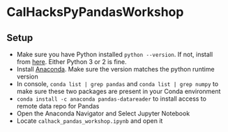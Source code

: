# CalHacksPyPandasWorkshop
## Setup
* Make sure you have Python installed `python --version`. If not, install from [here](https://www.python.org/downloads/). Either Python 3 or 2 is fine.
* Install [Anaconda](https://www.anaconda.com/download). Make sure the version matches the python runtime version
* In console, `conda list | grep pandas` and `conda list | grep numpy` to make sure these two packages are present in your Conda environment
* `conda install -c anaconda pandas-datareader` to install access to remote data repo for Pandas
* Open the Anaconda Navigator and Select Jupyter Notebook
* Locate `calhack_pandas_workshop.ipynb` and open it
